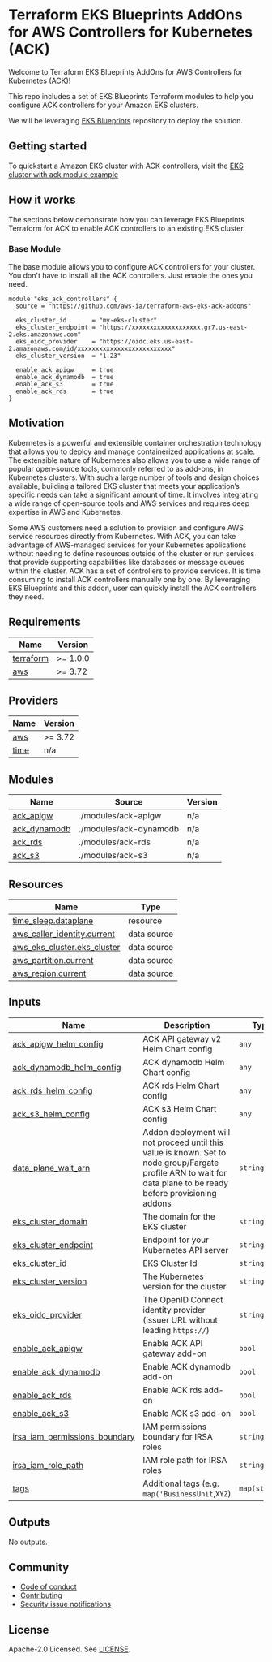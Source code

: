 # Terraform EKS Blueprints AddOns for AWS Controllers for Kubernetes (ACK)

Welcome to Terraform EKS Blueprints AddOns for AWS Controllers for Kubernetes (ACK)!

This repo includes a set of EKS Blueprints Terraform modules to help you configure ACK controllers for your Amazon EKS clusters.

We will be leveraging [EKS Blueprints](https://github.com/aws-ia/terraform-aws-eks-blueprints)
repository to deploy the solution.

## Getting started
To quickstart a Amazon EKS cluster with ACK controllers, visit the [EKS cluster with ack module example](./examples/ack-eks-cluster-with-vpc/)

## How it works

The sections below demonstrate how you can leverage EKS Blueprints Terraform for ACK
to enable ACK controllers to an existing EKS cluster.

### Base Module
The base module allows you to configure ACK controllers for your cluster. You don't have to install all the ACK controllers. Just enable the ones you need.

```hcl
module "eks_ack_controllers" {
  source = "https://github.com/aws-ia/terraform-aws-eks-ack-addons"

  eks_cluster_id       = "my-eks-cluster"
  eks_cluster_endpoint = "https://xxxxxxxxxxxxxxxxxxx.gr7.us-east-2.eks.amazonaws.com"
  eks_oidc_provider    = "https://oidc.eks.us-east-2.amazonaws.com/id/xxxxxxxxxxxxxxxxxxxxxxxxxx"
  eks_cluster_version  = "1.23"

  enable_ack_apigw     = true
  enable_ack_dynamodb  = true
  enable_ack_s3        = true
  enable_ack_rds       = true
}
```

## Motivation

Kubernetes is a powerful and extensible container orchestration technology that allows you to deploy and manage containerized applications at scale. The extensible nature of Kubernetes also allows you to use a wide range of popular open-source tools, commonly referred to as add-ons, in Kubernetes clusters. With such a large number of tools and design choices available, building a tailored EKS cluster that meets your application’s specific needs can take a significant amount of time. It involves integrating a wide range of open-source tools and AWS services and requires deep expertise in AWS and Kubernetes.

Some AWS customers need a solution to provision and configure AWS service resources directly from Kubernetes. With ACK, you can take advantage of AWS-managed services for your Kubernetes applications without needing to define resources outside of the cluster or run services that provide supporting capabilities like databases or message queues within the cluster. ACK has a set of controllers to provide services. It is time consuming to install ACK controllers manually one by one. By leveraging EKS Blueprints and this addon, user can quickly install the ACK controllers they need.

<!-- BEGINNING OF PRE-COMMIT-TERRAFORM DOCS HOOK -->
## Requirements

| Name | Version |
|------|---------|
| <a name="requirement_terraform"></a> [terraform](#requirement\_terraform) | >= 1.0.0 |
| <a name="requirement_aws"></a> [aws](#requirement\_aws) | >= 3.72 |

## Providers

| Name | Version |
|------|---------|
| <a name="provider_aws"></a> [aws](#provider\_aws) | >= 3.72 |
| <a name="provider_time"></a> [time](#provider\_time) | n/a |

## Modules

| Name | Source | Version |
|------|--------|---------|
| <a name="module_ack_apigw"></a> [ack\_apigw](#module\_ack\_apigw) | ./modules/ack-apigw | n/a |
| <a name="module_ack_dynamodb"></a> [ack\_dynamodb](#module\_ack\_dynamodb) | ./modules/ack-dynamodb | n/a |
| <a name="module_ack_rds"></a> [ack\_rds](#module\_ack\_rds) | ./modules/ack-rds | n/a |
| <a name="module_ack_s3"></a> [ack\_s3](#module\_ack\_s3) | ./modules/ack-s3 | n/a |

## Resources

| Name | Type |
|------|------|
| [time_sleep.dataplane](https://registry.terraform.io/providers/hashicorp/time/latest/docs/resources/sleep) | resource |
| [aws_caller_identity.current](https://registry.terraform.io/providers/hashicorp/aws/latest/docs/data-sources/caller_identity) | data source |
| [aws_eks_cluster.eks_cluster](https://registry.terraform.io/providers/hashicorp/aws/latest/docs/data-sources/eks_cluster) | data source |
| [aws_partition.current](https://registry.terraform.io/providers/hashicorp/aws/latest/docs/data-sources/partition) | data source |
| [aws_region.current](https://registry.terraform.io/providers/hashicorp/aws/latest/docs/data-sources/region) | data source |

## Inputs

| Name | Description | Type | Default | Required |
|------|-------------|------|---------|:--------:|
| <a name="input_ack_apigw_helm_config"></a> [ack\_apigw\_helm\_config](#input\_ack\_apigw\_helm\_config) | ACK API gateway v2 Helm Chart config | `any` | `{}` | no |
| <a name="input_ack_dynamodb_helm_config"></a> [ack\_dynamodb\_helm\_config](#input\_ack\_dynamodb\_helm\_config) | ACK dynamodb Helm Chart config | `any` | `{}` | no |
| <a name="input_ack_rds_helm_config"></a> [ack\_rds\_helm\_config](#input\_ack\_rds\_helm\_config) | ACK rds Helm Chart config | `any` | `{}` | no |
| <a name="input_ack_s3_helm_config"></a> [ack\_s3\_helm\_config](#input\_ack\_s3\_helm\_config) | ACK s3 Helm Chart config | `any` | `{}` | no |
| <a name="input_data_plane_wait_arn"></a> [data\_plane\_wait\_arn](#input\_data\_plane\_wait\_arn) | Addon deployment will not proceed until this value is known. Set to node group/Fargate profile ARN to wait for data plane to be ready before provisioning addons | `string` | `""` | no |
| <a name="input_eks_cluster_domain"></a> [eks\_cluster\_domain](#input\_eks\_cluster\_domain) | The domain for the EKS cluster | `string` | `""` | no |
| <a name="input_eks_cluster_endpoint"></a> [eks\_cluster\_endpoint](#input\_eks\_cluster\_endpoint) | Endpoint for your Kubernetes API server | `string` | `null` | no |
| <a name="input_eks_cluster_id"></a> [eks\_cluster\_id](#input\_eks\_cluster\_id) | EKS Cluster Id | `string` | n/a | yes |
| <a name="input_eks_cluster_version"></a> [eks\_cluster\_version](#input\_eks\_cluster\_version) | The Kubernetes version for the cluster | `string` | `null` | no |
| <a name="input_eks_oidc_provider"></a> [eks\_oidc\_provider](#input\_eks\_oidc\_provider) | The OpenID Connect identity provider (issuer URL without leading `https://`) | `string` | `null` | no |
| <a name="input_enable_ack_apigw"></a> [enable\_ack\_apigw](#input\_enable\_ack\_apigw) | Enable ACK API gateway add-on | `bool` | `false` | no |
| <a name="input_enable_ack_dynamodb"></a> [enable\_ack\_dynamodb](#input\_enable\_ack\_dynamodb) | Enable ACK dynamodb add-on | `bool` | `false` | no |
| <a name="input_enable_ack_rds"></a> [enable\_ack\_rds](#input\_enable\_ack\_rds) | Enable ACK rds add-on | `bool` | `false` | no |
| <a name="input_enable_ack_s3"></a> [enable\_ack\_s3](#input\_enable\_ack\_s3) | Enable ACK s3 add-on | `bool` | `false` | no |
| <a name="input_irsa_iam_permissions_boundary"></a> [irsa\_iam\_permissions\_boundary](#input\_irsa\_iam\_permissions\_boundary) | IAM permissions boundary for IRSA roles | `string` | `""` | no |
| <a name="input_irsa_iam_role_path"></a> [irsa\_iam\_role\_path](#input\_irsa\_iam\_role\_path) | IAM role path for IRSA roles | `string` | `"/"` | no |
| <a name="input_tags"></a> [tags](#input\_tags) | Additional tags (e.g. `map('BusinessUnit`,`XYZ`) | `map(string)` | `{}` | no |

## Outputs

No outputs.
<!-- END OF PRE-COMMIT-TERRAFORM DOCS HOOK -->

## Community

- [Code of conduct](.github/CODE_OF_CONDUCT.md)
- [Contributing](.github/CONTRIBUTING.md)
- [Security issue notifications](.github/CONTRIBUTING.md#security-issue-notifications)

## License

Apache-2.0 Licensed. See [LICENSE](https://github.com/aws-ia/terraform-aws-eks-ack-addons/blob/main/LICENSE).
